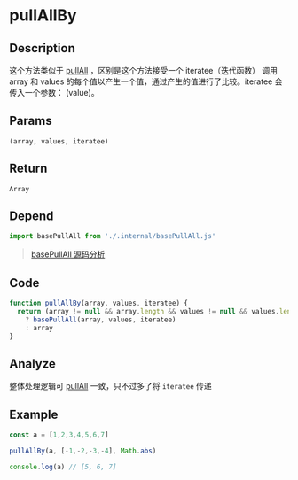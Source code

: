 # pullAllBy

## Description
这个方法类似于 [pullAll](./pullAll.md) ，区别是这个方法接受一个 iteratee（迭代函数） 调用 array 和 values 的每个值以产生一个值，通过产生的值进行了比较。iteratee 会传入一个参数： (value)。
## Params
`(array, values, iteratee)`
## Return
`Array`
## Depend
```js
import basePullAll from './.internal/basePullAll.js'
```
> [basePullAll 源码分析](../internal/basePullAll.md)
> 

## Code
```js
function pullAllBy(array, values, iteratee) {
  return (array != null && array.length && values != null && values.length)
    ? basePullAll(array, values, iteratee)
    : array
}
```
## Analyze
整体处理逻辑可 [pullAll](./pullAll.md) 一致，只不过多了将 `iteratee` 传递

## Example
```js
const a = [1,2,3,4,5,6,7]

pullAllBy(a, [-1,-2,-3,-4], Math.abs)

console.log(a) // [5, 6, 7]
```

